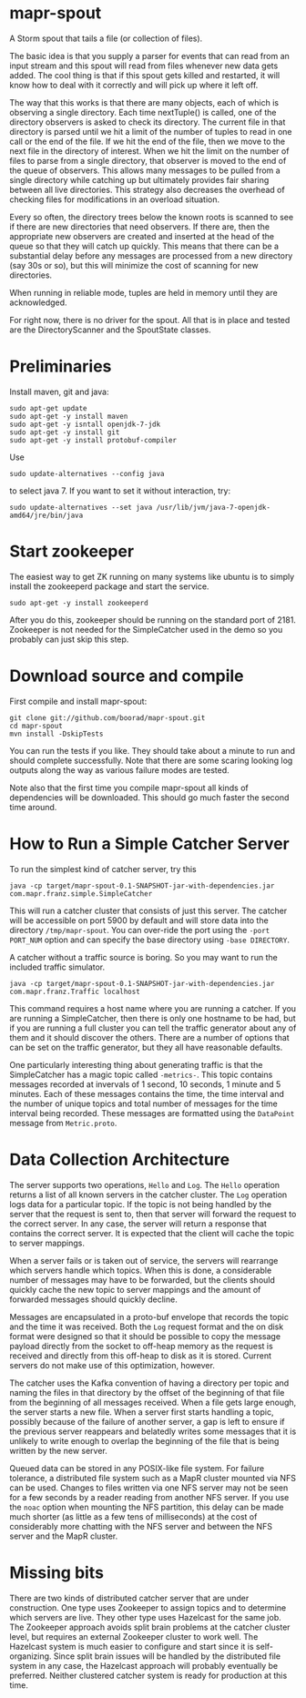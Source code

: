mapr-spout
==========

A Storm spout that tails a file (or collection of files).

The basic idea is that you supply a parser for events that can read from an input stream and this spout will read from files whenever new data gets added.  The cool thing is that if this spout gets killed and restarted, it will know how to deal with it correctly and will pick up where it left off.

The way that this works is that there are many objects, each of which is observing a single directory.  Each time nextTuple() is called, one of the directory observers is asked to check its directory.  The current file in that directory is parsed until we hit a limit of the number of tuples to read in one call or the end of the file.  If we hit the end of the file, then we move to the next file in the directory of interest.  When we hit the limit on the number of files to parse from a single directory, that observer is moved to the end of the queue of observers.  This allows many messages to be pulled from a single directory while catching up but ultimately provides fair sharing between all live directories.  This strategy also decreases the overhead of checking files for modifications in an overload situation.

Every so often, the directory trees below the known roots is scanned to see if there are new directories that need observers.  If there are, then the appropriate new observers are created and inserted at the head of the queue so that they will catch up quickly.  This means that there can be a substantial delay before any messages are processed from a new directory (say 30s or so), but this will minimize the cost of scanning for new directories.

When running in reliable mode, tuples are held in memory until they are acknowledged.  

For right now, there is no driver for the spout.  All that is in place and tested are the DirectoryScanner and the SpoutState classes.

Preliminaries
==========

Install maven, git and java:

    sudo apt-get update
    sudo apt-get -y install maven
    sudo apt-get -y isntall openjdk-7-jdk
    sudo apt-get -y install git
    sudo apt-get -y install protobuf-compiler

Use

    sudo update-alternatives --config java

to select java 7.  If you want to set it without interaction, try:

    sudo update-alternatives --set java /usr/lib/jvm/java-7-openjdk-amd64/jre/bin/java

Start zookeeper
==========

The easiest way to get ZK running on many systems like ubuntu is to simply install the zookeeperd
package and start the service.

    sudo apt-get -y install zookeeperd

After you do this, zookeeper should be running on the standard port of 2181.  Zookeeper is
not needed for the SimpleCatcher used in the demo so you probably can just skip this step.

Download source and compile
==========

First compile and install mapr-spout:

    git clone git://github.com/boorad/mapr-spout.git
    cd mapr-spout
    mvn install -DskipTests

You can run the tests if you like.  They should take about a minute to run and should
complete successfully.  Note that there are some scaring looking log outputs along the
way as various failure modes are tested.

Note also that the first time you compile mapr-spout all kinds of dependencies will be
downloaded.  This should go much faster the second time around.

How to Run a Simple Catcher Server
==========

To run the simplest kind of catcher server, try this

    java -cp target/mapr-spout-0.1-SNAPSHOT-jar-with-dependencies.jar com.mapr.franz.simple.SimpleCatcher

This will run a catcher cluster that consists of just this server. The catcher will be
accessible on port 5900 by default and will store data into the directory
`/tmp/mapr-spout`. You can over-ride the port using the `-port PORT_NUM` option and can
specify the base directory using `-base DIRECTORY`.

A catcher without a traffic source is boring.  So you may want to run the included traffic simulator.  

    java -cp target/mapr-spout-0.1-SNAPSHOT-jar-with-dependencies.jar com.mapr.franz.Traffic localhost

This command requires a host name where you are running a catcher.  If you are running a SimpleCatcher, 
then there is only one hostname to be had, but if you are running a full cluster you can tell the 
traffic generator about any of them and it should discover the others.  There are a number of options
that can be set on the traffic generator, but they all have reasonable defaults.

One particularly interesting thing about generating traffic is that the SimpleCatcher has a magic topic
called `-metrics-`.  This topic contains messages recorded at invervals of 1 second, 10 seconds, 1 minute 
and 5 minutes.  Each of these messages contains the time, the time interval and the number of unique topics 
and total number of messages for the time interval being recorded.  These messages are formatted using
the `DataPoint` message from `Metric.proto`.

Data Collection Architecture
==========

The server supports two operations, `Hello` and `Log`. The `Hello` operation returns a
list of all known servers in the catcher cluster. The `Log` operation logs data for a
particular topic. If the topic is not being handled by the server that the request is
sent to, then that server will forward the request to the correct server. In any case,
the server will return a response that contains the correct server. It is expected that
the client will cache the topic to server mappings.

When a server fails or is taken out of service, the servers will rearrange which servers
handle which topics. When this is done, a considerable number of messages may have to be
forwarded, but the clients should quickly cache the new topic to server mappings and the
amount of forwarded messages should quickly decline.

Messages are encapsulated in a proto-buf envelope that records the topic and the time it
was received. Both the `Log` request format and the on disk format were designed so that
it should be possible to copy the message payload directly from the socket to off-heap
memory as the request is received and directly from this off-heap to disk as it is
stored. Current servers do not make use of this optimization, however.

The catcher uses the Kafka convention of having a directory per topic and naming the
files in that directory by the offset of the beginning of that file from the beginning
of all messages received. When a file gets large enough, the server starts a new file.
When a server first starts handling a topic, possibly because of the failure of another
server, a gap is left to ensure if the previous server reappears and belatedly writes
some messages that it is unlikely to write enough to overlap the beginning of the file
that is being written by the new server.

Queued data can be stored in any POSIX-like file system. For failure tolerance, a
distributed file system such as a MapR cluster mounted via NFS can be used. Changes to
files written via one NFS server may not be seen for a few seconds by a reader reading
from another NFS server. If you use the `noac` option when mounting the NFS partition,
this delay can be made much shorter (as little as a few tens of milliseconds) at the
cost of considerably more chatting with the NFS server and between the NFS server and
the MapR cluster.

Missing bits
==========

There are two kinds of distributed catcher server that are under construction. One type
uses Zookeeper to assign topics and to determine which servers are live. They other type
uses Hazelcast for the same job. The Zookeeper approach avoids split brain problems at
the catcher cluster level, but requires an external Zookeeper cluster to work well. The
Hazelcast system is much easier to configure and start since it is self-organizing.
Since split brain issues will be handled by the distributed file system in any case, the
Hazelcast approach will probably eventually be preferred. Neither clustered catcher
system is ready for production at this time.
